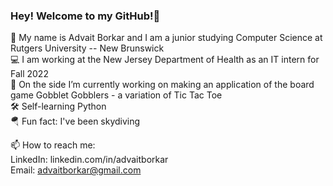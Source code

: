 ### Hey! Welcome to my GitHub!👋

🙂 My name is Advait Borkar and I am a junior studying Computer Science at Rutgers University -- New Brunswick  
💻 I am working at the New Jersey Department of Health as an IT intern for Fall 2022  
🔭 On the side I’m currently working on making an application of the board game Gobblet Gobblers - a variation of Tic Tac Toe  
🛠 Self-learning Python  
🪂 Fun fact: I've been skydiving    

📫 How to reach me:  
LinkedIn: linkedin.com/in/advaitborkar    
Email: advaitborkar@gmail.com
<!--
**AdvaitBorkar/AdvaitBorkar** is a ✨ _special_ ✨ repository because its `README.md` (this file) appears on your GitHub profile.

Here are some ideas to get you started:

- 🔭 I’m currently working on making an online version of Gobblet Gobblers - a variation on Tic Tac Toe
- 🌱 I’m currently learning Python
- 👯 I’m looking to collaborate on 
- 🤔 I’m looking for help with ...
- 💬 Ask me about ...
- 📫 How to reach me: linkedin.com/in/advaitborkar
- 😄 Pronouns: he/him
- ⚡ Fun fact: I've been skydiving!
-->

